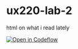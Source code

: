 # ux220-lab-2
html on what i read lately

[![Open in Codeflow](https://developer.stackblitz.com/img/open_in_codeflow.svg)](https:///pr.new/rhonelda/UX220-Lab-2)
